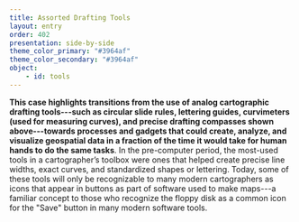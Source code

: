 ```yaml
---
title: Assorted Drafting Tools
layout: entry
order: 402
presentation: side-by-side
theme_color_primary: "#3964af"
theme_color_secondary: "#3964af"
object:
    - id: tools
---
```


**This case highlights transitions from the use of analog cartographic drafting tools---such as circular slide rules, lettering guides, curvimeters (used for measuring curves), and precise drafting compasses shown above---towards processes and gadgets that could create, analyze, and visualize geospatial data in a fraction of the time it would take for human hands to do the same tasks**. In the pre-computer period, the most-used tools in a cartographer’s toolbox were ones that helped create precise line widths, exact curves, and standardized shapes or lettering. Today, some of these tools will only be recognizable to many modern cartographers as icons that appear in buttons as part of software used to make maps---a familiar concept to those who recognize the floppy disk as a common icon for the "Save" button in many modern software tools.